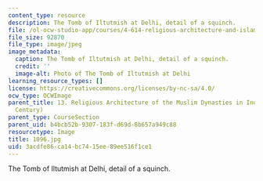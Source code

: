 ```yaml
---
content_type: resource
description: The Tomb of Iltutmish at Delhi, detail of a squinch.
file: /ol-ocw-studio-app/courses/4-614-religious-architecture-and-islamic-cultures-fall-2002/3acdfe86ca14bc7415ee89ee516f1ce1_1096.jpg
file_size: 92870
file_type: image/jpeg
image_metadata:
  caption: The Tomb of Iltutmish at Delhi, detail of a squinch.
  credit: ''
  image-alt: Photo of The Tomb of Iltutmish at Delhi
learning_resource_types: []
license: https://creativecommons.org/licenses/by-nc-sa/4.0/
ocw_type: OCWImage
parent_title: 13. Religious Architecture of the Muslim Dynasties in India (12th-15th
  Century)
parent_type: CourseSection
parent_uid: b4bcb52b-9307-183f-d69d-8b657a949c88
resourcetype: Image
title: 1096.jpg
uid: 3acdfe86-ca14-bc74-15ee-89ee516f1ce1
---
```

The Tomb of Iltutmish at Delhi, detail of a squinch.